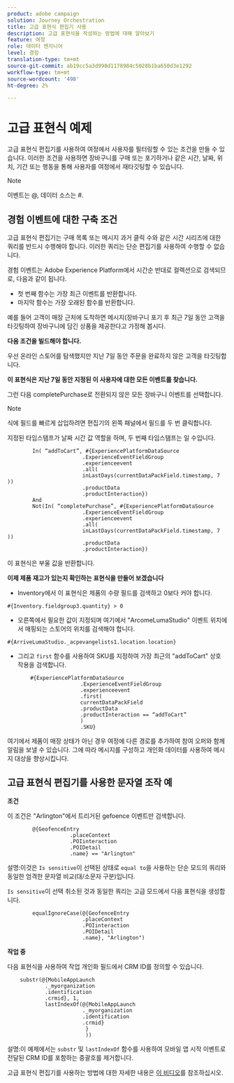 ```yaml
---
product: adobe campaign
solution: Journey Orchestration
title: 고급 표현식 편집기 사용
description: 고급 표현식을 작성하는 방법에 대해 알아보기
feature: 여정
role: 데이터 엔지니어
level: 경험
translation-type: tm+mt
source-git-commit: ab19cc5a3d998d1178984c5028b1ba650d3e1292
workflow-type: tm+mt
source-wordcount: '498'
ht-degree: 2%

---
```



# 고급 표현식 예제

고급 표현식 편집기를 사용하여 여정에서 사용자를 필터링할 수 있는 조건을 만들 수 있습니다. 이러한 조건을 사용하면 장바구니를 구매 또는 포기하거나 같은 시간, 날짜, 위치, 기간 또는 행동을 통해 사용자를 여정에서 재타깃팅할 수 있습니다.

>[!NOTE]
>
>이벤트는 @, 데이터 소스는 #.

## 경험 이벤트에 대한 구축 조건

고급 표현식 편집기는 구매 목록 또는 메시지 과거 클릭 수와 같은 시간 시리즈에 대한 쿼리를 반드시 수행해야 합니다. 이러한 쿼리는 단순 편집기를 사용하여 수행할 수 없습니다.

경험 이벤트는 Adobe Experience Platform에서 시간순 반대로 컬렉션으로 검색되므로, 다음과 같이 됩니다.

* 첫 번째 함수는 가장 최근 이벤트를 반환합니다.
* 마지막 함수는 가장 오래된 함수를 반환합니다.

예를 들어 고객이 매장 근처에 도착하면 메시지(장바구니 포기 후 최근 7일 동안 고객을 타깃팅하여 장바구니에 담긴 상품을 제공한다고 가정해 봅시다.

**다음 조건을 빌드해야 합니다.**

우선 온라인 스토어를 탐색했지만 지난 7일 동안 주문을 완료하지 않은 고객을 타깃팅합니다.

<!--**This expression looks for a specified value in a string value:**

`In (“addToCart”, #{field reference from experience event})`-->

**이 표현식은 지난 7일 동안 지정된 이 사용자에 대한 모든 이벤트를 찾습니다.**

그런 다음 completePurchase로 전환되지 않은 모든 장바구니 이벤트를 선택합니다.

>[!NOTE]
>
>식에 필드를 빠르게 삽입하려면 편집기의 왼쪽 패널에서 필드를 두 번 클릭합니다.

지정된 타임스탬프가 날짜 시간 값 역할을 하며, 두 번째 타임스탬프는 일 수입니다.

```
        In( “addToCart”, #{ExperiencePlatformDataSource
                        .ExperienceEventFieldGroup
                        .experienceevent
                        .all(
                        inLastDays(currentDataPackField.timestamp, 7 ))
                        .productData
                        .productInteraction})
        And
        Not(In( “completePurchase”, #{ExperiencePlatformDataSource
                        .ExperienceEventFieldGroup
                        .experienceevent
                        .all(
                        inLastDays(currentDataPackField.timestamp, 7 ))
                        .productData
                        .productInteraction})
```

이 표현식은 부울 값을 반환합니다.

**이제 제품 재고가 있는지 확인하는 표현식을 만들어 보겠습니다**

* Inventory에서 이 표현식은 제품의 수량 필드를 검색하고 0보다 커야 합니다.

`#{Inventory.fieldgroup3.quantity} > 0`

* 오른쪽에서 필요한 값이 지정되며 여기에서 &quot;ArcomeLumaStudio&quot; 이벤트 위치에서 매핑되는 스토어의 위치를 검색해야 합니다.

`#{ArriveLumaStudio._acpevangelists1.location.location}`

* 그리고 `first` 함수를 사용하여 SKU를 지정하여 가장 최근의 &quot;addToCart&quot; 상호 작용을 검색합니다.

   ```
       #{ExperiencePlatformDataSource
                       .ExperienceEventFieldGroup
                       .experienceevent
                       .first(
                       currentDataPackField
                       .productData
                       .productInteraction == “addToCart”
                       )
                       .SKU}
   ```

여기에서 제품이 매장 상태가 아닌 경우 여정에 다른 경로를 추가하여 참여 오퍼와 함께 알림을 보낼 수 있습니다. 그에 따라 메시지를 구성하고 개인화 데이터를 사용하여 메시지 대상을 향상시킵니다.

## 고급 표현식 편집기를 사용한 문자열 조작 예

**조건**

이 조건은 &quot;Arlington&quot;에서 트리거된 gefoence 이벤트만 검색합니다.

```
        @{GeofenceEntry
                    .placeContext
                    .POIinteraction
                    .POIDetail
                    .name} == "Arlington"
```

설명:이것은 `Is sensitive`이 선택된 상태로 `equal to`을 사용하는 단순 모드의 쿼리와 동일한 엄격한 문자열 비교(대/소문자 구분)입니다.

`Is sensitive`이 선택 취소된 것과 동일한 쿼리는 고급 모드에서 다음 표현식을 생성합니다.

```
        equalIgnoreCase(@{GeofenceEntry
                        .placeContext
                        .POIinteraction
                        .POIDetail
                        .name}, "Arlington")
```

**작업 중**

다음 표현식을 사용하여 작업 개인화 필드에서 CRM ID를 정의할 수 있습니다.

```
    substr(@{MobileAppLaunch
            ._myorganization
            .identification
            .crmid}, 1, 
            lastIndexOf(@{MobileAppLaunch
                        ._myorganization
                        .identification
                        .crmid}
                         }
                         ))
```

설명:이 예제에서는 `substr` 및 `lastIndexOf` 함수를 사용하여 모바일 앱 시작 이벤트로 전달된 CRM ID를 포함하는 중괄호를 제거합니다.

고급 표현식 편집기를 사용하는 방법에 대한 자세한 내용은 [이 비디오](https://docs.adobe.com/content/help/en/platform-learn/tutorials/journey-orchestration/create-a-journey.html)를 참조하십시오.
